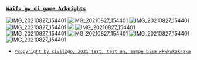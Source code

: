 ### [`Waifu gw di game Arknights`](https://play.google.com/store/apps/details?id=com.YoStarEN.Arknights&hl=en_US&gl=US)
![IMG_20210827_154401](https://cdn.donmai.us/original/5d/0a/__ceobe_and_saga_arknights_drawn_by_wan_jue__5d0a539cd17a7d234bdf7a243fe36fcd.png)
![IMG_20210827_154401](https://cdn.donmai.us/original/29/58/__texas_arknights_drawn_by_0_znanimo__2958015d53e620fc21b64ed83865ec31.jpg)
![IMG_20210827_154401](https://cdn.donmai.us/original/48/d3/__schwarz_and_schwarz_arknights_drawn_by_blazpu__48d30f307b74873ba275de478959c716.jpg)
![IMG_20210827_154401](https://cdn.donmai.us/original/e7/ea/__mudrock_arknights_drawn_by_ru_zhai__e7ea231c3d30572bfa79a0f6beb3c487.jpg)
![](https://cdn.donmai.us/original/6f/b6/__blaze_arknights_drawn_by_chaji_h__6fb631c591dfa69bcc893f769f35bc60.png)
![IMG_20210827_154401](https://cdn.donmai.us/crop/eb/99/eb991876b8297513c67a7e7549298159.jpg)
![IMG_20210827_154401](https://cdn.donmai.us/crop/9a/14/9a1458e551bd07c333f0278bb940822f.jpg)
![IMG_20210827_154401](https://cdn.donmai.us/original/c4/c6/__magallan_and_magallan_arknights_drawn_by_aogisa__c4c6a29678063c390d24e248ba7cab36.jpg)
![IMG_20210827_154401](https://cdn.donmai.us/original/9e/68/__lappland_arknights_drawn_by_gnai__9e68a596c70acec4d6d07bad07921745.png)
![IMG_20210827_154401](exe)


- [`©copyright by civilZgo, 2021
Test, test an, sampe bisa wkwkwkakaaka`](https://github.com/civilZgo)
